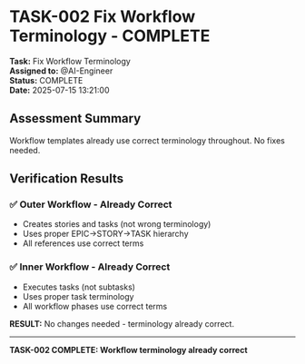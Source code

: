 # TASK-002 Fix Workflow Terminology - COMPLETE

**Task:** Fix Workflow Terminology  
**Assigned to:** @AI-Engineer  
**Status:** COMPLETE  
**Date:** 2025-07-15 13:21:00

## Assessment Summary

Workflow templates already use correct terminology throughout. No fixes needed.

## Verification Results

### ✅ Outer Workflow - Already Correct
- Creates stories and tasks (not wrong terminology)
- Uses proper EPIC→STORY→TASK hierarchy
- All references use correct terms

### ✅ Inner Workflow - Already Correct
- Executes tasks (not subtasks)
- Uses proper task terminology
- All workflow phases use correct terms

**RESULT:** No changes needed - terminology already correct.

---
**TASK-002 COMPLETE: Workflow terminology already correct**